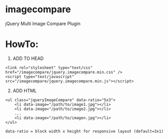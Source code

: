 # imagecompare
jQuery Multi Image Compare Plugin


# HowTo:

1. ADD TO HEAD

```
<link rel="stylesheet" type="text/css" href="/imagecompare/jquery.imagecompare.min.css" />
<script type="text/javascript" src="/imagecompare/jquery.imagecompare.min.js"></script>
```

2. ADD HTML

```
<ul class="jqueryImageCompare" data-ratio="5x3">
    <li data-image="/path/to/image1.jpg"></li>
    <li data-image="/path/to/image2.jpg"></li>
    ...
    <li data-image="/path/to/imagen.jpg"></li>
</ul>
```

```
data-ratio = block width x height for responsive layout (default=3x1)
```
